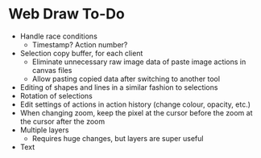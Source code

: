 # Web Draw To-Do
- Handle race conditions
  - Timestamp? Action number?
- Selection copy buffer, for each client
  - Eliminate unnecessary raw image data of paste image actions in canvas files
  - Allow pasting copied data after switching to another tool
- Editing of shapes and lines in a similar fashion to selections
- Rotation of selections
- Edit settings of actions in action history (change colour, opacity, etc.)
- When changing zoom, keep the pixel at the cursor before the zoom at the cursor after the zoom
- Multiple layers
  - Requires huge changes, but layers are super useful
- Text
